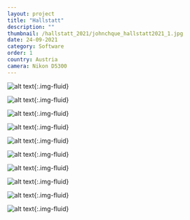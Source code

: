 ```yaml
---
layout: project
title: "Hallstatt"
description: ""
thumbnail: /hallstatt_2021/johnchque_hallstatt2021_1.jpg
date: 24-09-2021
category: Software
order: 1
country: Austria
camera: Nikon D5300
---
```


![alt text]({{site.baseurl}}/assets/images/albums/hallstatt_2021/johnchque_hallstatt2021_1.jpg "Hallstatt"){:.img-fluid}

![alt text]({{site.baseurl}}/assets/images/albums/hallstatt_2021/johnchque_hallstatt2021_2.jpg "Hallstatt"){:.img-fluid}

![alt text]({{site.baseurl}}/assets/images/albums/hallstatt_2021/johnchque_hallstatt2021_3.jpg "Hallstatt"){:.img-fluid}

![alt text]({{site.baseurl}}/assets/images/albums/hallstatt_2021/johnchque_hallstatt2021_4.jpg "Hallstatt"){:.img-fluid}

![alt text]({{site.baseurl}}/assets/images/albums/hallstatt_2021/johnchque_hallstatt2021_5.jpg "Hallstatt"){:.img-fluid}

![alt text]({{site.baseurl}}/assets/images/albums/hallstatt_2021/johnchque_hallstatt2021_6.jpg "Hallstatt"){:.img-fluid}

![alt text]({{site.baseurl}}/assets/images/albums/hallstatt_2021/johnchque_hallstatt2021_7.jpg "Hallstatt"){:.img-fluid}

![alt text]({{site.baseurl}}/assets/images/albums/hallstatt_2021/johnchque_hallstatt2021_8.jpg "Hallstatt"){:.img-fluid}

![alt text]({{site.baseurl}}/assets/images/albums/hallstatt_2021/johnchque_hallstatt2021_9.jpg "Hallstatt"){:.img-fluid}

![alt text]({{site.baseurl}}/assets/images/albums/hallstatt_2021/johnchque_hallstatt2021_10.jpg "Hallstatt"){:.img-fluid}
